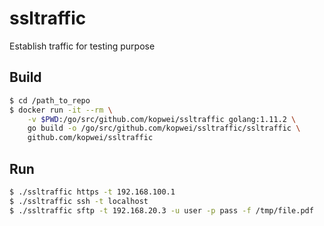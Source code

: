 # ssltraffic
Establish traffic for testing purpose

## Build
```bash
$ cd /path_to_repo
$ docker run -it --rm \
    -v $PWD:/go/src/github.com/kopwei/ssltraffic golang:1.11.2 \
    go build -o /go/src/github.com/kopwei/ssltraffic/ssltraffic \
    github.com/kopwei/ssltraffic
```

## Run
```bash
$ ./ssltraffic https -t 192.168.100.1
$ ./ssltraffic ssh -t localhost
$ ./ssltraffic sftp -t 192.168.20.3 -u user -p pass -f /tmp/file.pdf
```
